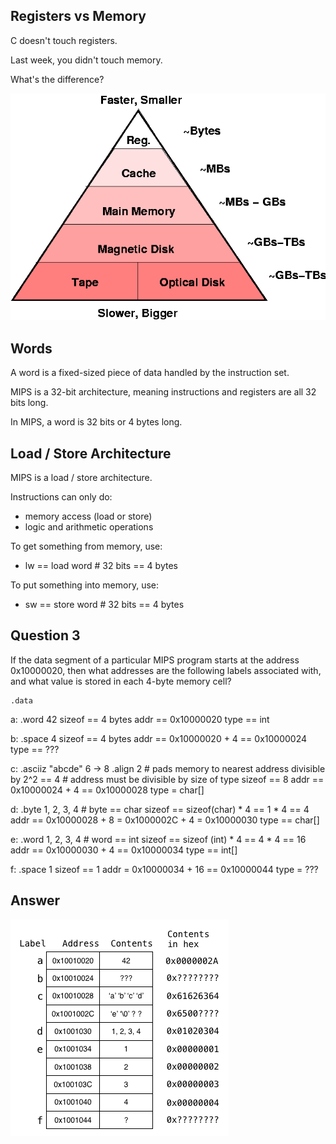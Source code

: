 ## Registers vs Memory

C doesn't touch registers.

Last week, you didn't touch memory.

What's the difference?

![hierarchy](hierarchy.gif)


## Words

A word is a fixed-sized piece of data handled by the instruction set.

MIPS is a 32-bit architecture, meaning instructions and 
registers are all 32 bits long.

In MIPS, a word is 32 bits or 4 bytes long.


## Load / Store Architecture

MIPS is a load / store architecture.

Instructions can only do:
- memory access (load or store)
- logic and arithmetic operations

To get something from memory, use:
- lw == load word # 32 bits == 4 bytes

To put something into memory, use:
- sw == store word # 32 bits == 4 bytes


## Question 3

If the data segment of a particular MIPS program starts at the address 0x10000020, then what addresses are the following labels associated with, and what value is stored in each 4-byte memory cell? 

    .data
a:  .word   42
sizeof == 4 bytes
addr == 0x10000020
type == int


b:  .space  4
sizeof == 4 bytes
addr == 0x10000020 + 4 == 0x10000024
type == ???


c:  .asciiz "abcde" 6 -> 8
    .align  2
    # pads memory to nearest address divisible by 2^2 == 4
    # address must be divisible by size of type
sizeof == 8
addr == 0x10000024 + 4 == 0x10000028
type = char[]


d:  .byte   1, 2, 3, 4 # byte == char
sizeof == sizeof(char) * 4 == 1 * 4 == 4
addr == 0x10000028 + 8 = 0x1000002C + 4 = 0x10000030
type == char[]


e:  .word   1, 2, 3, 4 # word == int
sizeof == sizeof (int) * 4 == 4 * 4 == 16
addr == 0x10000030 + 4 == 0x10000034
type == int[]


f:  .space  1
sizeof == 1
addr = 0x10000034 + 16 == 0x10000044
type = ???


## Answer

![q3](q3.png)
